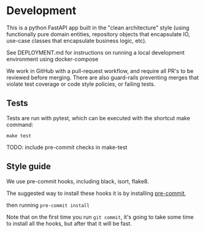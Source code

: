 # Development

This is a python FastAPI app
built in the "clean architecture" style
(using functionally pure domain entities,
repository objects that encapsulate IO,
use-case classes that encapsulate business logic, etc).

See DEPLOYMENT.md for instructions on running
a local development environment using docker-compose

We work in GitHub with a pull-request workflow,
and require all PR's to be reviewed before merging.
There are also guard-rails preventing merges
that violate test coverage or code style policies,
or failing tests.


## Tests

Tests are run with pytest, which can be executed with the shortcut make command:
```
make test
```

TODO: include pre-commit checks in make-test


## Style guide

We use pre-commit hooks, including black, isort, flake8.

The suggested way to install these hooks it is by installing [pre-commit](https://pre-commit.com/), 

then running 
`pre-commit install`

Note that on the first time you run `git commit`,
it's going to  take some time to install all the hooks,
but after that it will be fast.

